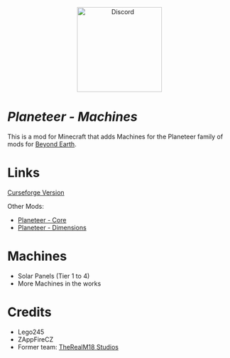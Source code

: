 <a href="https://discord.gg/2fNcNGjZt8">
  <p align="center">
      <img src="https://img.shields.io/discord/698598471896268931?    color=blue&label=Discord&logo=discord&logoColor=ffffff&style=for-the-badge" alt="Discord" width="191"/> 
  </p>
</a>

# *Planeteer - Machines* 

This is a mod for Minecraft that adds Machines for the Planeteer family of mods for [Beyond Earth](https://www.curseforge.com/minecraft/mc-mods/beyond-earth).

# Links

[Curseforge Version](https://www.curseforge.com/minecraft/mc-mods/planeteer-machines)

Other Mods:
  - [Planeteer - Core](https://www.curseforge.com/minecraft/mc-mods/planeteer-core)
  - [Planeteer - Dimensions](https://www.curseforge.com/minecraft/mc-mods/planeteer-dimensions)

# Machines

- Solar Panels (Tier 1 to 4)
- More Machines in the works

# Credits #

- Lego245
- ZAppFireCZ
- Former team: [TheRealM18 Studios](https://therealm18studios.com)
